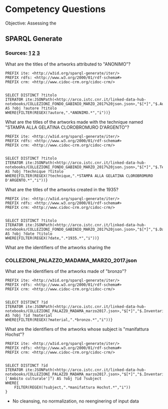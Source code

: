 # Competency Questions

Objective: Assessing the

## SPARQL Generate

### Sources: [1](http://arco.istc.cnr.it/linked-data-hub-notebooks/COLLEZIONI_FONDO_GABINIO_MARZO_2017.json) [2](http://arco.istc.cnr.it/linked-data-hub-notebooks/COLLEZIONI_GAM.json) [3](http://arco.istc.cnr.it/linked-data-hub-notebooks/COLLEZIONI_MAO.json)



What are the titles of the artworks attributed to "ANONIMO"?

```
PREFIX ite: <http://w3id.org/sparql-generate/iter/>
PREFIX rdfs: <http://www.w3.org/2000/01/rdf-schema#>
PREFIX crm: <http://www.cidoc-crm.org/cidoc-crm/>


SELECT DISTINCT ?titolo
ITERATOR ite:JSONPath(<http://arco.istc.cnr.it/linked-data-hub-notebooks/COLLEZIONI_FONDO_GABINIO_MARZO_2017%20json.json>,"$[*]","$.Autore","$.Titolo") AS ?obj ?autore ?titolo
WHERE{FILTER(REGEX(?autore,".*ANONIMO.*","i"))}
```


What are the titles of the artworks made with the technique named "STAMPA ALLA GELATINA CLOROBROMURO D'ARGENTO"?

```
PREFIX ite: <http://w3id.org/sparql-generate/iter/>
PREFIX rdfs: <http://www.w3.org/2000/01/rdf-schema#>
PREFIX crm: <http://www.cidoc-crm.org/cidoc-crm/>


SELECT DISTINCT ?titolo
ITERATOR ite:JSONPath(<http://arco.istc.cnr.it/linked-data-hub-notebooks/COLLEZIONI_FONDO_GABINIO_MARZO_2017%20json.json>,"$[*]","$.Tecnica","$.Titolo") AS ?obj ?technique ?titolo
WHERE{FILTER(REGEX(?technique,".*STAMPA ALLA GELATINA CLOROBROMURO D'ARGENTO.*","i"))}
```

What are the titles of the artworks created in the 1935?

```
PREFIX ite: <http://w3id.org/sparql-generate/iter/>
PREFIX rdfs: <http://www.w3.org/2000/01/rdf-schema#>
PREFIX crm: <http://www.cidoc-crm.org/cidoc-crm/>


SELECT DISTINCT ?titolo
ITERATOR ite:JSONPath(<http://arco.istc.cnr.it/linked-data-hub-notebooks/COLLEZIONI_FONDO_GABINIO_MARZO_2017%20json.json>,"$[*]","$.Datazione","$.Titolo") AS ?obj ?date ?titolo
WHERE{FILTER(REGEX(?date,".*1935.*","i"))}
```

What are the identifiers of the artworks sharing the


### COLLEZIONI_PALAZZO_MADAMA_MARZO_2017.json

What are the identifiers of the artworks made of "bronzo"?

```
PREFIX ite: <http://w3id.org/sparql-generate/iter/>
PREFIX rdfs: <http://www.w3.org/2000/01/rdf-schema#>
PREFIX crm: <http://www.cidoc-crm.org/cidoc-crm/>


SELECT DISTINCT ?id
ITERATOR ite:JSONPath(<http://arco.istc.cnr.it/linked-data-hub-notebooks/COLLEZIONI_PALAZZO_MADAMA_marzo2017.json>,"$[*]","$.Inventario","$.Materiali") AS ?obj ?id ?material
WHERE{FILTER(REGEX(?material,".*bronzo.*","i"))}
```



What are the identifiers of the artworks whose subject is "manifattura Hochst"?

```
PREFIX ite: <http://w3id.org/sparql-generate/iter/>
PREFIX rdfs: <http://www.w3.org/2000/01/rdf-schema#>
PREFIX crm: <http://www.cidoc-crm.org/cidoc-crm/>


SELECT DISTINCT ?id
ITERATOR ite:JSONPath(<http://arco.istc.cnr.it/linked-data-hub-notebooks/COLLEZIONI_PALAZZO_MADAMA_marzo2017.json>,"$[*]","$.Inventario","$.['Ambito culturale']") AS ?obj ?id ?subject
WHERE{
	FILTER(REGEX(?subject,".*manifattura Hochst.*","i"))
}
```




- No cleansing, no normalization, no reenginering of input data
